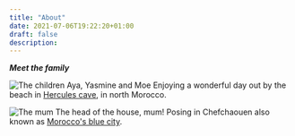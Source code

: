 ```yaml
---
title: "About"
date: 2021-07-06T19:22:20+01:00
draft: false
description: 
---
```


_**Meet the family**_

![The children](/images/aya,moe,yaz.jpg)
Aya, Yasmine and Moe Enjoying a wonderful day out by the beach in [Hercules cave](https://www.youtube.com/watch?v=hWxs8eNon9I), in north Morocco.

![The mum](/images/mummy.jpg)
The head of the house, mum! Posing in Chefchaouen also known as [Morocco's blue city](https://www.kimkim.com/c/ultimate-guide-to-chefchaouen).



